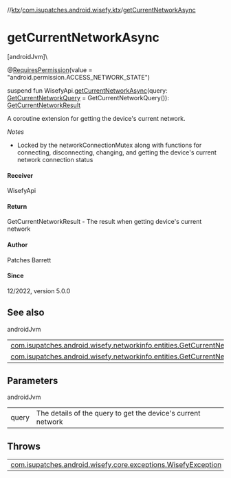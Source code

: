 //[ktx](../../index.md)/[com.isupatches.android.wisefy.ktx](index.md)/[getCurrentNetworkAsync](get-current-network-async.md)

# getCurrentNetworkAsync

[androidJvm]\

@[RequiresPermission](https://developer.android.com/reference/kotlin/androidx/annotation/RequiresPermission.html)(value = &quot;android.permission.ACCESS_NETWORK_STATE&quot;)

suspend fun WisefyApi.[getCurrentNetworkAsync](get-current-network-async.md)(query: [GetCurrentNetworkQuery](../../../networkinfo/networkinfo/com.isupatches.android.wisefy.networkinfo.entities/-get-current-network-query/index.md) = GetCurrentNetworkQuery()): [GetCurrentNetworkResult](../../../networkinfo/networkinfo/com.isupatches.android.wisefy.networkinfo.entities/-get-current-network-result/index.md)

A coroutine extension for getting the device's current network.

*Notes*

- 
   Locked by the networkConnectionMutex along with functions for connecting, disconnecting, changing, and getting     the device's current network connection status

#### Receiver

WisefyApi

#### Return

GetCurrentNetworkResult - The result when getting device's current network

#### Author

Patches Barrett

#### Since

12/2022, version 5.0.0

## See also

androidJvm

| | |
|---|---|
| [com.isupatches.android.wisefy.networkinfo.entities.GetCurrentNetworkQuery](../../../networkinfo/networkinfo/com.isupatches.android.wisefy.networkinfo.entities/-get-current-network-query/index.md) |  |
| [com.isupatches.android.wisefy.networkinfo.entities.GetCurrentNetworkResult](../../../networkinfo/networkinfo/com.isupatches.android.wisefy.networkinfo.entities/-get-current-network-result/index.md) |  |

## Parameters

androidJvm

| | |
|---|---|
| query | The details of the query to get the device's current network |

## Throws

| | |
|---|---|
| [com.isupatches.android.wisefy.core.exceptions.WisefyException](../../../core/core/com.isupatches.android.wisefy.core.exceptions/-wisefy-exception/index.md) |  |
